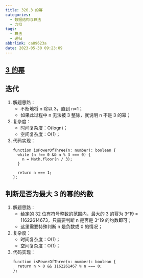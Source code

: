 ```yaml
---
title: 326.3 的幂
categories:
  - 数据结构与算法
  - 力扣
tags:
  - 算法
  - 递归
abbrlink: ca89623a
date: 2023-05-30 09:23:09
---
```


## [3 的幂](https://leetcode.cn/problems/power-of-three/)

## 迭代
1. 解题思路：
    - 不断地将 n  除以 3，直到 n=1；
    - 如果此过程中  n 无法被 3 整除，就说明  n 不是  3  的幂；
2. 复杂度：
    - 时间复杂度：O(logn)；
    - 空间复杂度：O(1)；
3. 代码实现：
    ```TS
    function isPowerOfThree(n: number): boolean {
      while (n !== 0 && n % 3 === 0) {
        n = Math.floor(n / 3);
      }

      return n === 1;
    };
    ```

## 判断是否为最大 3 的幂的约数
1. 解题思路：
    - 给定的 32 位有符号整数的范围内，最大的 3 的幂为 3^19 = 11622614673，只需要判断 n 是否是 3^19 的约数即可；
    - 这里需要特殊判断 n  是负数或  0  的情况；
2. 复杂度：
    - 时间复杂度：O(1)；
    - 空间复杂度：O(1)；
3. 代码实现：
    ```TS
    function isPowerOfThree(n: number): boolean {
      return n > 0 && 1162261467 % n === 0;
    };
    ```

